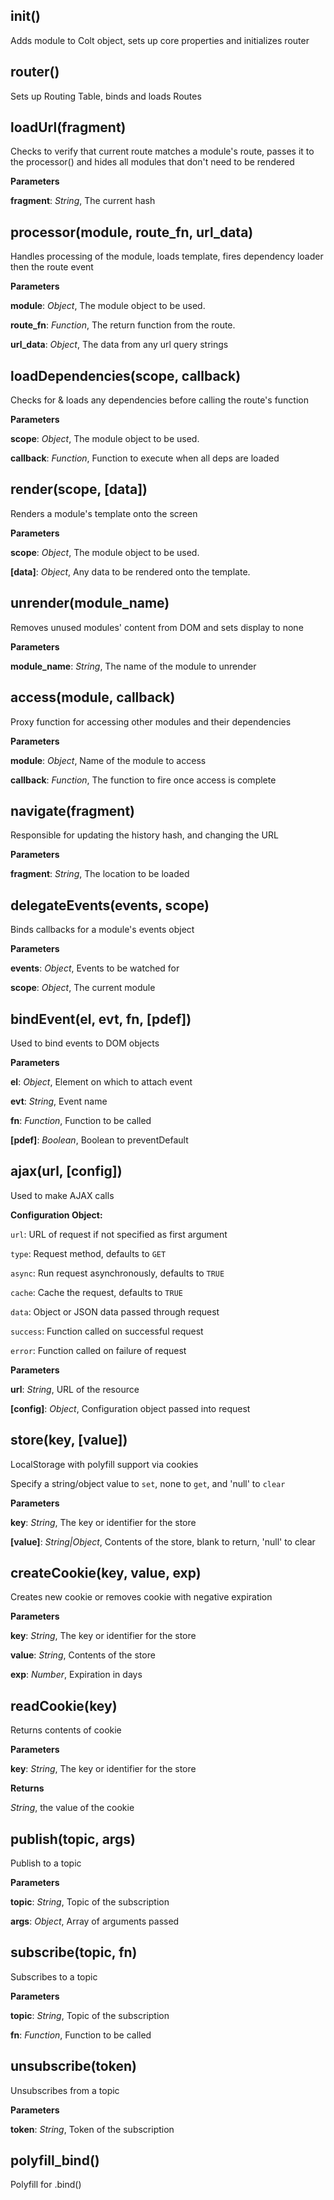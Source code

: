 init()
------
Adds module to Colt object, sets up core properties and initializes router


router()
--------
Sets up Routing Table, binds and loads Routes


loadUrl(fragment)
-----------------
Checks to verify that current route matches a module's route, passes it to the processor() and hides all modules that don't need to be rendered



**Parameters**

**fragment**:  *String*,  The current hash

processor(module, route_fn, url_data)
-------------------------------------
Handles processing of the module, loads template, fires dependency loader then the route event



**Parameters**

**module**:  *Object*,  The module object to be used.

**route_fn**:  *Function*,  The return function from the route.

**url_data**:  *Object*,  The data from any url query strings

loadDependencies(scope, callback)
---------------------------------
Checks for & loads any dependencies before calling the route's function



**Parameters**

**scope**:  *Object*,  The module object to be used.

**callback**:  *Function*,  Function to execute when all deps are loaded

render(scope, \[data\])
-----------------------
Renders a module's template onto the screen



**Parameters**

**scope**:  *Object*,  The module object to be used.

**[data]**:  *Object*,  Any data to be rendered onto the template.

unrender(module_name)
---------------------
Removes unused modules' content from DOM and sets display to none



**Parameters**

**module_name**:  *String*,  The name of the module to unrender

access(module, callback)
------------------------
Proxy function for accessing other modules and their dependencies



**Parameters**

**module**:  *Object*,  Name of the module to access

**callback**:  *Function*,  The function to fire once access is complete

navigate(fragment)
------------------
Responsible for updating the history hash, and changing the URL



**Parameters**

**fragment**:  *String*,  The location to be loaded

delegateEvents(events, scope)
-----------------------------
Binds callbacks for a module's events object



**Parameters**

**events**:  *Object*,  Events to be watched for

**scope**:  *Object*,  The current module

bindEvent(el, evt, fn, \[pdef\])
--------------------------------
Used to bind events to DOM objects



**Parameters**

**el**:  *Object*,  Element on which to attach event

**evt**:  *String*,  Event name

**fn**:  *Function*,  Function to be called

**[pdef]**:  *Boolean*,  Boolean to preventDefault

ajax(url, \[config\])
---------------------
Used to make AJAX calls


**Configuration Object:**

`url`: URL of request if not specified as first argument

`type`: Request method, defaults to `GET`

`async`: Run request asynchronously, defaults to `TRUE`

`cache`: Cache the request, defaults to `TRUE`

`data`: Object or JSON data passed through request

`success`: Function called on successful request

`error`: Function called on failure of request


**Parameters**

**url**:  *String*,  URL of the resource

**[config]**:  *Object*,  Configuration object passed into request

store(key, \[value\])
---------------------
LocalStorage with polyfill support via cookies


Specify a string/object value to `set`, none to `get`, and 'null' to `clear`


**Parameters**

**key**:  *String*,  The key or identifier for the store

**[value]**:  *String|Object*,  Contents of the store, blank to return, 'null' to clear

createCookie(key, value, exp)
-----------------------------
Creates new cookie or removes cookie with negative expiration



**Parameters**

**key**:  *String*,  The key or identifier for the store

**value**:  *String*,  Contents of the store

**exp**:  *Number*,  Expiration in days

readCookie(key)
---------------
Returns contents of cookie



**Parameters**

**key**:  *String*,  The key or identifier for the store

**Returns**

*String*,  the value of the cookie

publish(topic, args)
--------------------
Publish to a topic



**Parameters**

**topic**:  *String*,  Topic of the subscription

**args**:  *Object*,  Array of arguments passed

subscribe(topic, fn)
--------------------
Subscribes to a topic



**Parameters**

**topic**:  *String*,  Topic of the subscription

**fn**:  *Function*,  Function to be called

unsubscribe(token)
------------------
Unsubscribes from a topic



**Parameters**

**token**:  *String*,  Token of the subscription

polyfill_bind()
---------------
Polyfill for .bind()


